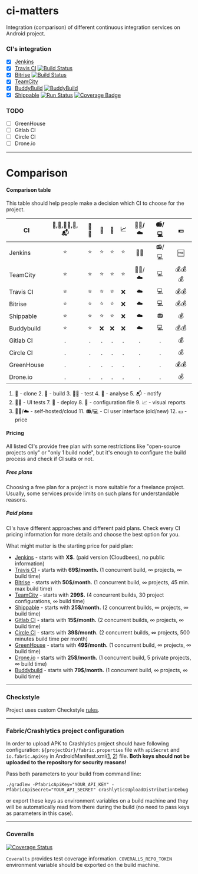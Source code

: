 # ci-matters
Integration (comparison) of different continuous integration services on Android project.

### CI's integration

* [x] [Jenkins](https://github.com/vgaidarji/ci-matters/blob/master/JENKINS.md)
* [x] [Travis CI](https://github.com/vgaidarji/ci-matters/blob/master/TRAVIS.md) [![Build Status](https://travis-ci.org/vgaidarji/ci-matters.svg?branch=master)](https://travis-ci.org/vgaidarji/ci-matters)
* [x] [Bitrise](https://github.com/vgaidarji/ci-matters/blob/master/BITRISE.md) [![Build Status](https://www.bitrise.io/app/002b43ae8a42b6b1.svg?token=xT4EDBQWGNcSWJveU6IEVA&branch=master)](https://www.bitrise.io/app/002b43ae8a42b6b1)
* [x] [TeamCity](https://github.com/vgaidarji/ci-matters/blob/master/TEAM_CITY.md)
* [x] [BuddyBuild](https://github.com/vgaidarji/ci-matters/blob/master/BUDDY_BUILD.md) [![BuddyBuild](https://dashboard.buddybuild.com/api/statusImage?appID=58398ac5beb35b010082e315&branch=master&build=latest)](https://dashboard.buddybuild.com/apps/58398ac5beb35b010082e315/build/latest)
* [x] [Shippable](https://github.com/vgaidarji/ci-matters/blob/master/SHIPPABLE.md) [![Run Status](https://api.shippable.com/projects/5832c72ab8b8e41000a5eb5c/badge?branch=master)](https://app.shippable.com/projects/5832c72ab8b8e41000a5eb5c) [![Coverage Badge](https://api.shippable.com/projects/5832c72ab8b8e41000a5eb5c/coverageBadge?branch=master)](https://app.shippable.com/projects/5832c72ab8b8e41000a5eb5c)
 
### TODO

* [ ] GreenHouse
* [ ] Gitlab CI
* [ ] Circle CI
* [ ] Drone.io

---

# Comparison

#### Comparison table

This table should help people make a decision which CI to choose for the project.

| CI            | :dancers:,:construction_worker:,:mag_right::bug:,:vertical_traffic_light:,:mailbox_with_mail: | :iphone::eyes: | :rocket: | :page_facing_up: | :chart_with_upwards_trend: | :bust_in_silhouette::raised_hands:/:cloud: | :radio:/:computer: | :dollar: |
| ------------- |:---:|:---:|:---:|:---:|:---:|:---:|:---:|:---:|
| Jenkins       |:star:|:star:|:star:|:star:|:star:|:bust_in_silhouette::raised_hands:|:radio:/:computer:|:free:|
| TeamCity      |:star:|:star:|:star:|:star:|:star:|:bust_in_silhouette::raised_hands:/:cloud:|:computer:|:moneybag::moneybag::moneybag:|
| Travis CI     |:star:|:star:|:star:|:star:|:x:|:cloud:|:computer:|:moneybag::moneybag:|
| Bitrise       |:star:|:star:|:star:|:star:|:x:|:cloud:|:computer:|:moneybag::moneybag:|
| Shippable     |:star:|:star:|:star:|:star:|:x:|:cloud:|:radio:|:moneybag:|
| Buddybuild    |:star:|:star:|:x:|:x:|:x:|:cloud:|:computer:|:moneybag::moneybag:|
| Gitlab CI     |.|.|.|.|.|.|.|:moneybag:|
| Circle CI     |.|.|.|.|.|.|.|:moneybag:|
| GreenHouse    |.|.|.|.|.|.|.|:moneybag::moneybag:|
| Drone.io      |.|.|.|.|.|.|.|:moneybag:|

1. :dancers: - clone 2. :construction_worker: - build 3. :mag_right::bug: - test 4. :vertical_traffic_light: - analyse 5. :mailbox_with_mail: - notify 
6. :iphone::eyes: - UI tests 7. :rocket: - deploy 8. :page_facing_up: - configuration file 9. :chart_with_upwards_trend: - visual reports
10. :bust_in_silhouette::raised_hands:/:cloud: - self-hosted/cloud 11. :radio:/:computer: - CI user interface (old/new) 12. :dollar: - price
    

#### Pricing

All listed CI's provide free plan with some restrictions like "open-source projects only" or "only 1 build node",
but it's enough to configure the build process and check if CI suits or not.

##### Free plans

Choosing a free plan for a project is more suitable for a freelance project. 
Usually, some services provide limits on such plans for understandable reasons.

##### Paid plans

CI's have different approaches and different paid plans. 
Check every CI pricing information for more details and choose the best option for you.

What might matter is the starting price for paid plan:

* [Jenkins](https://www.cloudbees.com/products/pricing) - starts with **X$.** (paid version (Cloudbees), no public information)
* [Travis CI](https://travis-ci.com/plans) - starts with **69$/month.** (1 concurrent build, &infin; projects, &infin; build time)
* [Bitrise](https://www.bitrise.io/pricing) - starts with **50$/month.** (1 concurrent build, &infin; projects, 45 min. max build time)
* [TeamCity](https://www.jetbrains.com/teamcity/buy/#license-type=new-license) - starts with **299$.** (4 concurrent builds, 30 project configurations, &infin; build time) 
* [Shippable](https://app.shippable.com/pricing.html) - starts with **25$/month.** (2 concurrent builds, &infin; projects, &infin; build time)
* [Gitlab CI](https://about.gitlab.com/products/) - starts with **15$/month.** (2 concurrent builds, &infin; projects, &infin; build time)
* [Circle CI](https://circleci.com/pricing/) - starts with **39$/month.** (2 concurrent builds, &infin; projects, 500 minutes build time per month)
* [GreenHouse](https://greenhouseci.com/pricing.html) - starts with **49$/month.** (1 concurrent build, &infin; projects, &infin; build time) 
* [Drone.io](https://drone.io/pricing) - starts with **25$/month.** (1 concurrent build, 5 private projects, &infin; build time)
* [Buddybuild](https://www.buddybuild.com/pricing/) - starts with **79$/month.** (1 concurrent build, &infin; projects, &infin; build time)

---

### Checkstyle

Project uses custom Checkstyle [rules](https://github.com/vgaidarji/ci-matters/blob/master/app/config/checkstyle/checkstyle.xml).

---

### Fabric/Crashlytics project configuration

In order to upload APK to Crashlytics project should have following configuration:
`${projectDir}/fabric.properties` file with `apiSecret` and `io.fabric.ApiKey` in AndroidManifest.xml([1](https://github.com/vgaidarji/ci-matters/blob/master/app/src/main/AndroidManifest.xml#L17), 
[2](https://github.com/vgaidarji/ci-matters/blob/master/app/build.gradle#L59)) file.
**Both keys should not be uploaded to the repository for security reasons!**

Pass both parameters to your build from command line:

    ./gradlew -PfabricApiKey="YOUR_API_KEY" -PfabricApiSecret="YOUR_API_SECRET" crashlyticsUploadDistributionDebug

or export these keys as environment variables on a build machine 
and they will be automatically read from there during the build (no need to pass keys as parameters in this case).
 
------

### Coveralls

[![Coverage Status](https://coveralls.io/repos/github/vgaidarji/ci-matters/badge.svg)](https://coveralls.io/github/vgaidarji/ci-matters)

`Coveralls` provides test coverage information. `COVERALLS_REPO_TOKEN` environment variable should be exported on the build machine.

